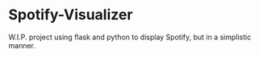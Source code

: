 # Spotify-Visualizer
W.I.P. project using flask and python to display Spotify, but in a simplistic manner.
